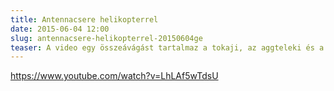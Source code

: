 ```yaml
---
title: Antennacsere helikopterrel
date: 2015-06-04 12:00
slug: antennacsere-helikopterrel-20150604ge
teaser: A video egy összeávágást tartalmaz a tokaji, az aggteleki és a kékestetői adótornyok antennacsere-munkálatiból. Érdekes látni, hogyan illesztik helyükre az új darabokat centiméteres pontossággal az Antenna Hungária szakemberei.
---
```


https://www.youtube.com/watch?v=LhLAf5wTdsU
